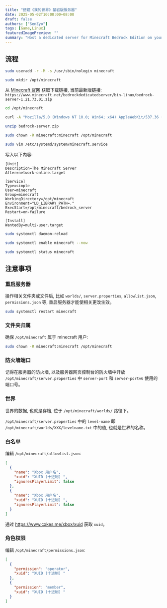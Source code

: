 ```yaml
---
title: "搭建《我的世界》基岩版服务器"
date: 2025-05-02T10:00:00+08:00
draft: false
authors: ["SenZyo"]
tags: [Game,Linux]
featuredImagePreview: ""
summary: "Host a dedicated server for Minecraft Bedrock Edition on your Linux🥳"
---
```


## 流程

```bash
sudo useradd -r -M -s /usr/sbin/nologin minecraft
```

```bash
sudo mkdir /opt/minecraft
```

从 [Minecraft 官网](https://www.minecraft.net/en-us/download/server/bedrock) 获取下载链接, 当前最新版链接: `https://www.minecraft.net/bedrockdedicatedserver/bin-linux/bedrock-server-1.21.73.01.zip`

```bash
cd /opt/minecraft
```

```bash
curl -A "Mozilla/5.0 (Windows NT 10.0; Win64; x64) AppleWebKit/537.36 (KHTML, like Gecko) Chrome/134.0.0.0 Safari/537.36" -o bedrock-server.zip "https://www.minecraft.net/bedrockdedicatedserver/bin-linux/bedrock-server-1.21.73.01.zip"
```

```bash
unzip bedrock-server.zip
```

```bash
sudo chown -R minecraft:minecraft /opt/minecraft
```

```bash
sudo vim /etc/systemd/system/minecraft.service
```

写入以下内容: 

```点击展开
[Unit]
Description=The Minecraft Server
After=network-online.target

[Service]
Type=simple
User=minecraft
Group=minecraft
WorkingDirectory=/opt/minecraft
Environment="LD_LIBRARY_PATH=."
ExecStart=/opt/minecraft/bedrock_server
Restart=on-failure

[Install]
WantedBy=multi-user.target
```

```bash
sudo systemctl daemon-reload
```

```bash
sudo systemctl enable minecraft --now
```

```bash
sudo systemctl status minecraft
```

## 注意事项

### 重启服务器

操作相关文件夹或文件后, 比如 `worlds/`, `server.properties`, `allowlist.json`, `permissions.json` 等, 重启服务器才能使相关更改生效。

```bash
sudo systemctl restart minecraft
```

### 文件夹归属

确保 `/opt/minecraft` 属于 minecraft 用户: 

```bash
sudo chown -R minecraft:minecraft /opt/minecraft
```

### 防火墙端口

记得在服务器的防火墙, 以及服务器网页控制台的防火墙中开放 `/opt/minecraft/server.properties` 中 `server-port` 和 `server-portv6` 使用的端口号。

### 世界

世界的数据, 也就是存档, 位于 `/opt/minecraft/worlds/` 路径下。

`/opt/minecraft/server.properties` 中的 `level-name` 即 `/opt/minecraft/worlds/XXX/levelname.txt` 中的值, 也就是世界的名称。

### 白名单

编辑 `/opt/minecraft/allowlist.json`: 

```json
[
  {
    "name": "Xbox 用户名",
    "xuid": "XUID (十进制) ",
    "ignoresPlayerLimit": false
  },
  {
    "name": "Xbox 用户名",
    "xuid": "XUID (十进制) ",
    "ignoresPlayerLimit": false
  }
]
```

通过 https://www.cxkes.me/xbox/xuid 获取 `xuid`。

### 角色权限

编辑 `/opt/minecraft/permissions.json`: 

```json
[
  {
    "permission": "operator",
    "xuid": "XUID (十进制) "
  },
  {
    "permission": "member",
    "xuid": "XUID (十进制) "
  }
]
```
